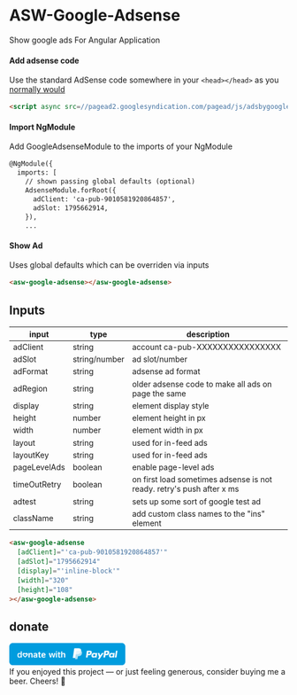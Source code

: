# ASW-Google-Adsense
Show google ads For Angular Application

#### Add adsense code

Use the standard AdSense code somewhere in your `<head></head>` as you [normally would](https://support.google.com/adsense/answer/7477845)

```html
<script async src=//pagead2.googlesyndication.com/pagead/js/adsbygoogle.js></script>
```

#### Import NgModule

Add GoogleAdsenseModule to the imports of your NgModule
```
@NgModule({
  imports: [
    // shown passing global defaults (optional)
    AdsenseModule.forRoot({
      adClient: 'ca-pub-9010581920864857',
      adSlot: 1795662914,
    }),
    ...
```

#### Show Ad

Uses global defaults which can be overriden via inputs

```html
<asw-google-adsense></asw-google-adsense>
```

## Inputs

| input        | type          | description                                                           |
| ------------ | ------------- | --------------------------------------------------------------------- |
| adClient     | string        | account ca-pub-XXXXXXXXXXXXXXXX                                       |
| adSlot       | string/number | ad slot/number                                                        |
| adFormat     | string        | adsense ad format                                                     |
| adRegion     | string        | older adsense code to make all ads on page the same                   |
| display      | string        | element display style                                                 |
| height       | number        | element height in px                                                  |
| width        | number        | element width in px                                                   |
| layout       | string        | used for in-feed ads                                                  |
| layoutKey    | string        | used for in-feed ads                                                  |
| pageLevelAds | boolean       | enable page-level ads                                                 |
| timeOutRetry | boolean       | on first load sometimes adsense is not ready. retry's push after x ms |
| adtest       | string        | sets up some sort of google test ad                                   |
| className    | string        | add custom class names to the "ins" element                           |

```html
<asw-google-adsense
  [adClient]="'ca-pub-9010581920864857'"
  [adSlot]="1795662914"
  [display]="'inline-block'"
  [width]="320"
  [height]="108"
></asw-google-adsense>
```
## donate
<a href="https://paypal.me/asoftwareworld?locale.x=en_GB"><img src="blue.svg" height="40"></a>  
If you enjoyed this project — or just feeling generous, consider buying me a beer. Cheers! :beers:
